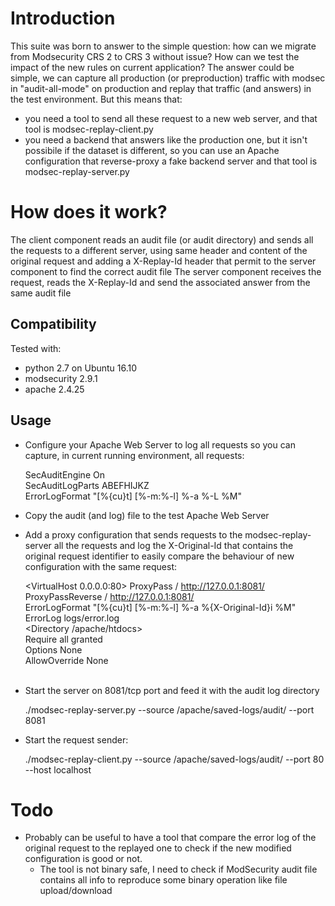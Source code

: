 # Introduction

This suite was born to answer to the simple question: how can we migrate from Modsecurity CRS 2 to CRS 3 without issue? How can we test the impact of the new rules on current application? The answer could be simple, we can capture all production (or preproduction) traffic with modsec in "audit-all-mode" on production and replay that traffic (and answers) in the test environment. But this means that:

- you need a tool to send all these request to a new web server, and that tool is modsec-replay-client.py
- you need a backend that answers like the production one, but it isn't possibile if the dataset is different, so you can use an Apache configuration that reverse-proxy a fake backend server and that tool is modsec-replay-server.py

# How does it work?

The client component reads an audit file (or audit directory) and sends all the requests to a different server, using same header and content of the original request and adding a X-Replay-Id header that permit to the server component to find the correct audit file
The server component receives the request, reads the X-Replay-Id and send the associated answer from the same audit file

## Compatibility

Tested with:

- python 2.7 on Ubuntu 16.10
- modsecurity 2.9.1
- apache 2.4.25

## Usage

- Configure your Apache Web Server to log all requests so you can capture, in current running environment, all requests:


    SecAuditEngine                On     
    SecAuditLogParts              ABEFHIJKZ    
    ErrorLogFormat          "[%{cu}t] [%-m:%-l] %-a %-L %M"

- Copy the audit (and log) file to the test Apache Web Server
- Add a proxy configuration that sends requests to the modsec-replay-server all the requests and log the X-Original-Id that contains the original request identifier to easily compare the behaviour of new configuration with the same request:
	

    <VirtualHost 0.0.0.0:80>
        ProxyPass           / http://127.0.0.1:8081/   
        ProxyPassReverse    / http://127.0.0.1:8081/   
        ErrorLogFormat          "[%{cu}t] [%-m:%-l] %-a %{X-Original-Id}i %M"   
        ErrorLog                logs/error.log   
	    <Directory /apache/htdocs>   
	       Require all granted   
	       Options None   
	       AllowOverride None   
	    </Directory>   
    </VirtualHost>    

- Start the server on 8081/tcp port and feed it with the audit log directory


	./modsec-replay-server.py --source /apache/saved-logs/audit/ --port 8081

- Start the request sender:


	./modsec-replay-client.py --source /apache/saved-logs/audit/ --port 80 --host localhost

# Todo

- Probably can be useful to have a tool that compare the error log of the original request to the replayed one to check if the new modified configuration is good or not.
	- The tool is not binary safe, I need to check if ModSecurity audit file contains all info to reproduce some binary operation like file upload/download         